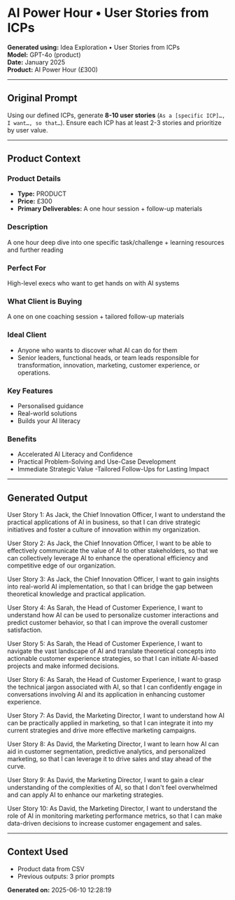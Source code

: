 # AI Power Hour • User Stories from ICPs

**Generated using:** Idea Exploration • User Stories from ICPs  
**Model:** GPT-4o (product)  
**Date:** January 2025  
**Product:** AI Power Hour (£300)

---

## Original Prompt
Using our defined ICPs, generate **8-10 user stories** (`As a [specific ICP]…, I want…, so that…`). Ensure each ICP has at least 2-3 stories and prioritize by user value.

---

## Product Context

### **Product Details**
- **Type:** PRODUCT
- **Price:** £300
- **Primary Deliverables:** A one hour session + follow-up materials

### **Description**
A one hour deep dive into one specific task/challenge + learning resources and further reading

### **Perfect For**
High-level execs who want to get hands on with AI systems

### **What Client is Buying**
A one on one coaching session + tailored follow-up materials

### **Ideal Client**
- Anyone who wants to discover what AI can do for them
- Senior leaders, functional heads, or team leads responsible for transformation, innovation, marketing, customer experience, or operations.

### **Key Features**
- Personalised guidance
- Real-world solutions 
- Builds your AI literacy

### **Benefits**
- Accelerated AI Literacy and Confidence
- Practical Problem-Solving and Use-Case Development
- Immediate Strategic Value
-Tailored Follow-Ups for Lasting Impact

---

## Generated Output

User Story 1: 
As Jack, the Chief Innovation Officer, I want to understand the practical applications of AI in business, so that I can drive strategic initiatives and foster a culture of innovation within my organization.

User Story 2: 
As Jack, the Chief Innovation Officer, I want to be able to effectively communicate the value of AI to other stakeholders, so that we can collectively leverage AI to enhance the operational efficiency and competitive edge of our organization.

User Story 3: 
As Jack, the Chief Innovation Officer, I want to gain insights into real-world AI implementation, so that I can bridge the gap between theoretical knowledge and practical application.

User Story 4: 
As Sarah, the Head of Customer Experience, I want to understand how AI can be used to personalize customer interactions and predict customer behavior, so that I can improve the overall customer satisfaction.

User Story 5: 
As Sarah, the Head of Customer Experience, I want to navigate the vast landscape of AI and translate theoretical concepts into actionable customer experience strategies, so that I can initiate AI-based projects and make informed decisions.

User Story 6: 
As Sarah, the Head of Customer Experience, I want to grasp the technical jargon associated with AI, so that I can confidently engage in conversations involving AI and its application in enhancing customer experience.

User Story 7: 
As David, the Marketing Director, I want to understand how AI can be practically applied in marketing, so that I can integrate it into my current strategies and drive more effective marketing campaigns.

User Story 8: 
As David, the Marketing Director, I want to learn how AI can aid in customer segmentation, predictive analytics, and personalized marketing, so that I can leverage it to drive sales and stay ahead of the curve.

User Story 9: 
As David, the Marketing Director, I want to gain a clear understanding of the complexities of AI, so that I don't feel overwhelmed and can apply AI to enhance our marketing strategies.

User Story 10: 
As David, the Marketing Director, I want to understand the role of AI in monitoring marketing performance metrics, so that I can make data-driven decisions to increase customer engagement and sales.

---

## Context Used
- Product data from CSV
- Previous outputs: 3 prior prompts

**Generated on:** 2025-06-10 12:28:19
